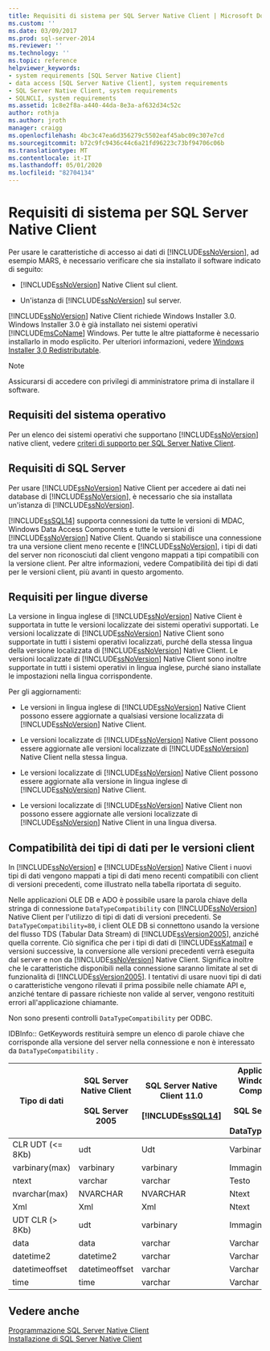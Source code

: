 ```yaml
---
title: Requisiti di sistema per SQL Server Native Client | Microsoft Docs
ms.custom: ''
ms.date: 03/09/2017
ms.prod: sql-server-2014
ms.reviewer: ''
ms.technology: ''
ms.topic: reference
helpviewer_keywords:
- system requirements [SQL Server Native Client]
- data access [SQL Server Native Client], system requirements
- SQL Server Native Client, system requirements
- SQLNCLI, system requirements
ms.assetid: 1c8e2f8a-a440-44da-8e3a-af632d34c52c
author: rothja
ms.author: jroth
manager: craigg
ms.openlocfilehash: 4bc3c47ea6d356279c5502eaf45abc09c307e7cd
ms.sourcegitcommit: b72c9fc9436c44c6a21fd96223c73bf94706c06b
ms.translationtype: MT
ms.contentlocale: it-IT
ms.lasthandoff: 05/01/2020
ms.locfileid: "82704134"
---
```

# <a name="system-requirements-for-sql-server-native-client"></a>Requisiti di sistema per SQL Server Native Client
  Per usare le caratteristiche di accesso ai dati di [!INCLUDE[ssNoVersion](../../includes/ssnoversion-md.md)], ad esempio MARS, è necessario verificare che sia installato il software indicato di seguito:  
  
-   [!INCLUDE[ssNoVersion](../../includes/ssnoversion-md.md)] Native Client sul client.  
  
-   Un'istanza di [!INCLUDE[ssNoVersion](../../includes/ssnoversion-md.md)] sul server.  
  
 [!INCLUDE[ssNoVersion](../../includes/ssnoversion-md.md)] Native Client richiede Windows Installer 3.0. Windows Installer 3.0 è già installato nei sistemi operativi [!INCLUDE[msCoName](../../includes/msconame-md.md)] Windows. Per tutte le altre piattaforme è necessario installarlo in modo esplicito. Per ulteriori informazioni, vedere [Windows Installer 3,0 Redistributable](https://www.microsoft.com/download/details.aspx?id=16821).  
  
> [!NOTE]  
>  Assicurarsi di accedere con privilegi di amministratore prima di installare il software.  
  
## <a name="operating-system-requirements"></a>Requisiti del sistema operativo  
 Per un elenco dei sistemi operativi che supportano [!INCLUDE[ssNoVersion](../../includes/ssnoversion-md.md)] native client, vedere [criteri di supporto per SQL Server Native Client](applications/support-policies-for-sql-server-native-client.md).  
  
## <a name="sql-server-requirements"></a>Requisiti di SQL Server  
 Per usare [!INCLUDE[ssNoVersion](../../includes/ssnoversion-md.md)] Native Client per accedere ai dati nei database di [!INCLUDE[ssNoVersion](../../includes/ssnoversion-md.md)], è necessario che sia installata un'istanza di [!INCLUDE[ssNoVersion](../../includes/ssnoversion-md.md)].  
  
 [!INCLUDE[ssSQL14](../../includes/sssql14-md.md)] supporta connessioni da tutte le versioni di MDAC, Windows Data Access Components e tutte le versioni di [!INCLUDE[ssNoVersion](../../includes/ssnoversion-md.md)] Native Client. Quando si stabilisce una connessione tra una versione client meno recente e [!INCLUDE[ssNoVersion](../../includes/ssnoversion-md.md)], i tipi di dati del server non riconosciuti dal client vengono mappati a tipi compatibili con la versione client. Per altre informazioni, vedere Compatibilità dei tipi di dati per le versioni client, più avanti in questo argomento.  
  
## <a name="cross-language-requirements"></a>Requisiti per lingue diverse  
 La versione in lingua inglese di [!INCLUDE[ssNoVersion](../../includes/ssnoversion-md.md)] Native Client è supportata in tutte le versioni localizzate dei sistemi operativi supportati. Le versioni localizzate di [!INCLUDE[ssNoVersion](../../includes/ssnoversion-md.md)] Native Client sono supportate in tutti i sistemi operativi localizzati, purché della stessa lingua della versione localizzata di [!INCLUDE[ssNoVersion](../../includes/ssnoversion-md.md)] Native Client. Le versioni localizzate di [!INCLUDE[ssNoVersion](../../includes/ssnoversion-md.md)] Native Client sono inoltre supportate in tutti i sistemi operativi in lingua inglese, purché siano installate le impostazioni nella lingua corrispondente.  
  
 Per gli aggiornamenti:  
  
-   Le versioni in lingua inglese di [!INCLUDE[ssNoVersion](../../includes/ssnoversion-md.md)] Native Client possono essere aggiornate a qualsiasi versione localizzata di [!INCLUDE[ssNoVersion](../../includes/ssnoversion-md.md)] Native Client.  
  
-   Le versioni localizzate di [!INCLUDE[ssNoVersion](../../includes/ssnoversion-md.md)] Native Client possono essere aggiornate alle versioni localizzate di [!INCLUDE[ssNoVersion](../../includes/ssnoversion-md.md)] Native Client nella stessa lingua.  
  
-   Le versioni localizzate di [!INCLUDE[ssNoVersion](../../includes/ssnoversion-md.md)] Native Client possono essere aggiornate alla versione in lingua inglese di [!INCLUDE[ssNoVersion](../../includes/ssnoversion-md.md)] Native Client.  
  
-   Le versioni localizzate di [!INCLUDE[ssNoVersion](../../includes/ssnoversion-md.md)] Native Client non possono essere aggiornate alle versioni localizzate di [!INCLUDE[ssNoVersion](../../includes/ssnoversion-md.md)] Native Client in una lingua diversa.  
  
## <a name="data-type-compatibility-for-client-versions"></a>Compatibilità dei tipi di dati per le versioni client  
 In [!INCLUDE[ssNoVersion](../../includes/ssnoversion-md.md)] e [!INCLUDE[ssNoVersion](../../includes/ssnoversion-md.md)] Native Client i nuovi tipi di dati vengono mappati a tipi di dati meno recenti compatibili con client di versioni precedenti, come illustrato nella tabella riportata di seguito.  
  
 Nelle applicazioni OLE DB e ADO è possibile usare la parola chiave della stringa di connessione `DataTypeCompatibility` con [!INCLUDE[ssNoVersion](../../includes/ssnoversion-md.md)] Native Client per l'utilizzo di tipi di dati di versioni precedenti. Se `DataTypeCompatibility=80`, i client OLE DB si connettono usando la versione del flusso TDS (Tabular Data Stream) di [!INCLUDE[ssVersion2005](../../includes/ssversion2005-md.md)], anziché quella corrente. Ciò significa che per i tipi di dati di [!INCLUDE[ssKatmai](../../includes/sskatmai-md.md)] e versioni successive, la conversione alle versioni precedenti verrà eseguita dal server e non da [!INCLUDE[ssNoVersion](../../includes/ssnoversion-md.md)] Native Client. Significa inoltre che le caratteristiche disponibili nella connessione saranno limitate al set di funzionalità di [!INCLUDE[ssVersion2005](../../includes/ssversion2005-md.md)]. I tentativi di usare nuovi tipi di dati o caratteristiche vengono rilevati il prima possibile nelle chiamate API e, anziché tentare di passare richieste non valide al server, vengono restituiti errori all'applicazione chiamante.  
  
 Non sono presenti controlli `DataTypeCompatibility` per ODBC.  
  
 IDBInfo:: GetKeywords restituirà sempre un elenco di parole chiave che corrisponde alla versione del server nella connessione e non è interessato da `DataTypeCompatibility` .  
  
|Tipo di dati|SQL Server Native Client<br /><br /> SQL Server 2005|SQL Server Native Client 11.0<br /><br /> [!INCLUDE[ssSQL14](../../includes/sssql14-md.md)]|Applicazioni OLE DB di Windows Data Access Components, MDAC e<br /><br /> SQL Server Native Client con DataTypeCompatibility=80|  
|---------------|--------------------------------------------------|-------------------------------------------------------------|-------------------------------------------------------------------------------------------------------------------------------|  
|CLR UDT (\<= 8Kb)|udt|Udt|Varbinary|  
|varbinary(max)|varbinary|varbinary|Immagine|  
|ntext|varchar|varchar|Testo|  
|nvarchar(max)|NVARCHAR|NVARCHAR|Ntext|  
|Xml|Xml|Xml|Ntext|  
|UDT CLR (> 8Kb)|udt|varbinary|Immagine|  
|data|data|varchar|Varchar|  
|datetime2|datetime2|varchar|Varchar|  
|datetimeoffset|datetimeoffset|varchar|Varchar|  
|time|time|varchar|Varchar|  
  
## <a name="see-also"></a>Vedere anche  
 [Programmazione SQL Server Native Client](sql-server-native-client-programming.md)   
 [Installazione di SQL Server Native Client](applications/installing-sql-server-native-client.md)  
  
  
